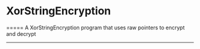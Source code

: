 # XorStringEncryption
=====
A XorStringEncryption program that uses raw pointers to encrypt and decrypt

----


